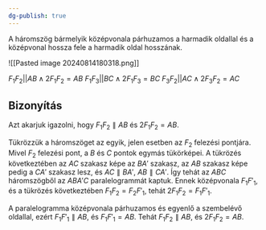 ```yaml
---
dg-publish: true
---
```

A háromszög bármelyik középvonala párhuzamos a harmadik oldallal és a középvonal hossza fele a harmadik oldal hosszának.

![[Pasted image 20240814180318.png]]

$F_1F_2 || AB \wedge 2F_1F_2 = AB$
$F_1F_3 || BC \wedge 2F_1F_3 = BC$
$F_3F_2 || AC \wedge 2F_3F_2 = AC$

## Bizonyítás

Azt akarjuk igazolni, hogy $F_1F_2 \parallel AB$ és $2F_1F_2 = AB$.

Tükrözzük a háromszöget az egyik, jelen esetben az $F_2$ felezési pontjára. Mivel $F_2$ felezési pont, a $B$ és $C$ pontok egymás tükörképei. A tükrözés következtében az $AC$ szakasz képe az $BA'$ szakasz, az $AB$ szakasz képe pedig a $CA'$ szakasz lesz, és $AC \parallel BA'$, $AB \parallel CA'$. Így tehát az $ABC$ háromszögből az $ABA'C$ paralelogrammát kaptuk. Ennek középvonala $F_1F'_1$, és a tükrözés következtében $F_1F_2 = F_2F'_1$, tehát $2F_1F_2 = F_1F'_1$.

A paralelogramma középvonala párhuzamos és egyenlő a szembelévő oldallal, ezért $F_1F'_1 \parallel AB$, és $F_1F'_1 = AB$. Tehát $F_1F_2 \parallel AB$, és $2F_1F_2 = AB$.